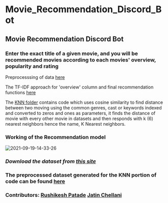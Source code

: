 # Movie_Recommendation_Discord_Bot 


## Movie Recommendation Discord Bot 

### Enter the exact title of a given movie, and you will be recommended movies according to each movies' overview, popularity and rating 



 Preprocesssing of data [here](https://github.com/Innovators-Hub/Movie_Recommendation_Discord_Bot/blob/main/Movie%20Recommendation/preprocessing.py) 


The TF-IDF approach for 'overview' column and final recommendation functions [here](https://github.com/Innovators-Hub/Movie_Recommendation_Discord_Bot/blob/main/Movie%20Recommendation/overview_recommend.py) 


The [KNN folder](https://github.com/Innovators-Hub/Movie_Recommendation_Discord_Bot/tree/main/KNN) contains code which uses cosine similarity to find distance between two moving using the common genres, cast or keywords indexed and converted to zeros and ones as parameters, it finds the distance of movie with every other movie in datasets and then responds with k (6) nearest neighbors hence the name, K Nearest neighbors. 


### Working of the Recommendation model

![2021-09-19-14-33-26](https://user-images.githubusercontent.com/72869428/133921782-380e812a-43c7-400e-9bfb-0516b33cd490.gif)


### _Download the dataset from [this site](https://www.kaggle.com/tmdb/tmdb-movie-metadata)_ 

### The preprocessed dataset generated for the KNN portion of code can be found [here](https://drive.google.com/drive/folders/1LrAAu-QAjaJ7GGpEvBnMhvOWjvFt6ugm?usp=sharing) 

### Contributors: [Rushikesh Patade](https://github.com/Rushour0)     [Jatin Chellani](https://github.com/Jxtin)

